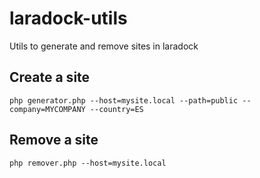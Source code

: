 # laradock-utils
Utils to generate and remove sites in laradock

## Create a site
`php generator.php --host=mysite.local --path=public --company=MYCOMPANY --country=ES`

## Remove a site
`php remover.php --host=mysite.local`
